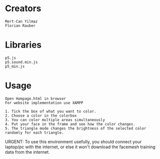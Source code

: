 # Creators
    Mert-Can Yilmaz
    Florian Rauber

# Libraries
    p5.js
    p5.sound.min.js
    p5_min.js

# Usage
    Open Hompage.html in browser
    For website implementation use XAMPP
    
    1. Tick the box of what you want to color.
    2. Choose a color in the colorbox
    3. You can color multiple areas simultaneously
    4. Put your face in the frame and see how the color changes.
    5. The triangle mode changes the brightness of the selected color randomly for each triangle.

URGENT: To use this environment usefully, you should connect your laptop/pc with the internet, or else it won't download the facemesh training data from the internet.
